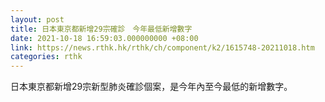 ```yaml
---
layout: post
title: 日本東京都新增29宗確診　今年最低新增數字
date: 2021-10-18 16:59:03.000000000 +08:00
link: https://news.rthk.hk/rthk/ch/component/k2/1615748-20211018.htm
categories: rthk
---
```


日本東京都新增29宗新型肺炎確診個案，是今年內至今最低的新增數字。
